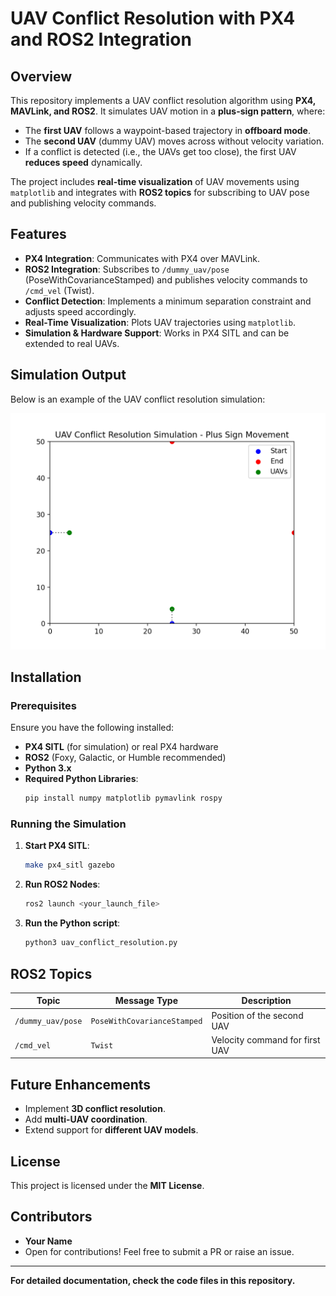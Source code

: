 # UAV Conflict Resolution with PX4 and ROS2 Integration

## Overview
This repository implements a UAV conflict resolution algorithm using **PX4, MAVLink, and ROS2**. It simulates UAV motion in a **plus-sign pattern**, where:
- The **first UAV** follows a waypoint-based trajectory in **offboard mode**.
- The **second UAV** (dummy UAV) moves across without velocity variation.
- If a conflict is detected (i.e., the UAVs get too close), the first UAV **reduces speed** dynamically.

The project includes **real-time visualization** of UAV movements using `matplotlib` and integrates with **ROS2 topics** for subscribing to UAV pose and publishing velocity commands.

## Features
- **PX4 Integration**: Communicates with PX4 over MAVLink.
- **ROS2 Integration**: Subscribes to `/dummy_uav/pose` (PoseWithCovarianceStamped) and publishes velocity commands to `/cmd_vel` (Twist).
- **Conflict Detection**: Implements a minimum separation constraint and adjusts speed accordingly.
- **Real-Time Visualization**: Plots UAV trajectories using `matplotlib`.
- **Simulation & Hardware Support**: Works in PX4 SITL and can be extended to real UAVs.

## Simulation Output
Below is an example of the UAV conflict resolution simulation:

![UAV Conflict Resolution](uav_conflict_resolution.gif)

## Installation
### Prerequisites
Ensure you have the following installed:
- **PX4 SITL** (for simulation) or real PX4 hardware
- **ROS2** (Foxy, Galactic, or Humble recommended)
- **Python 3.x**
- **Required Python Libraries**:
  ```bash
  pip install numpy matplotlib pymavlink rospy
  ```

### Running the Simulation
1. **Start PX4 SITL**:
   ```bash
   make px4_sitl gazebo
   ```
2. **Run ROS2 Nodes**:
   ```bash
   ros2 launch <your_launch_file>
   ```
3. **Run the Python script**:
   ```bash
   python3 uav_conflict_resolution.py
   ```

## ROS2 Topics
| Topic              | Message Type                  | Description                         |
|-------------------|------------------------------|-------------------------------------|
| `/dummy_uav/pose` | `PoseWithCovarianceStamped`  | Position of the second UAV         |
| `/cmd_vel`        | `Twist`                      | Velocity command for first UAV     |

## Future Enhancements
- Implement **3D conflict resolution**.
- Add **multi-UAV coordination**.
- Extend support for **different UAV models**.

## License
This project is licensed under the **MIT License**.

## Contributors
- **Your Name**
- Open for contributions! Feel free to submit a PR or raise an issue.

---
**For detailed documentation, check the code files in this repository.**
